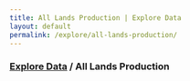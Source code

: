 ```yaml
---
title: All Lands Production | Explore Data
layout: default
permalink: /explore/all-lands-production/
---
```


<div class="container-outer container-padded">

  <h3> <a href="{{ site.baseurl }}/explore/">Explore Data</a> / All Lands Production</h3>

  <!-- <h4>From <a href="https://github.com/18F/doi-extractives-data/wiki/Information-Architecture">Information Architecture</a>:</h4>

  <ul class="list-bullet">
	  <li>Content and table on p. 68</li>
  </ul> -->


</div>
